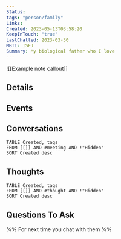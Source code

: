 ```yaml
---
Status: 
tags: "person/family"
Links: 
Created: 2023-05-13T03:58:20
KeepInTouch: "true"
LastChatted: 2023-03-30
MBTI: ISFJ
Summary: My biological father who I love
---
```


![[Example note callout]]

## Details
## Events
## Conversations
```dataview
TABLE Created, tags
FROM [[]] AND #meeting AND !"Hidden"
SORT Created desc
```
## Thoughts
```dataview
TABLE Created, tags
FROM [[]] AND #thought AND !"Hidden"
SORT Created desc
```
## Questions To Ask
%% For next time you chat with them %%